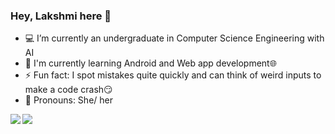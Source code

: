 ### Hey, Lakshmi here 👋

<!--
**lakshmi-warrier/lakshmi-warrier** is a ✨ _special_ ✨ repository because its `README.md` (this file) appears on your GitHub profile.

Here are some ideas to get you started:

- 🔭 I’m currently working on ...
- 🌱 I’m currently learning ...
- 👯 I’m looking to collaborate on ...
- 🤔 I’m looking for help with ...
- 💬 Ask me about ...
- 📫 How to reach me: ...
-->
- 💻 I’m currently an undergraduate in Computer Science Engineering with AI
-  📱 I'm currently learning Android and Web app development🌐
- ⚡ Fun fact: I spot mistakes quite quickly and can think of weird inputs to make a code crash😏
- 👧 Pronouns: She/ her

<!---
<p align="left">

<a href="https://t.me/LakWarrier" target="blank"><img align="center" src="https://user-images.githubusercontent.com/73262131/114545814-0e9c4e80-9c7a-11eb-9b93-163c8e0dca72.png" alt="lakshmi-warrier" height="20" width="20" /></a>
<a href="https://www.linkedin.com/in/lakshmi-warrier/" target="blank"><img align="center" src="https://user-images.githubusercontent.com/73262131/114544517-5fab4300-9c78-11eb-8f7c-3a5963efd03c.png" alt="lakshmi-warrier" height="20" width="20" /></a>

<a href="mailto:lakshmi0105warrier@gmail.com" target="blank"><img align="center" src="https://user-images.githubusercontent.com/73262131/114558491-56c26d80-9c88-11eb-9d52-f4a5dd9226ed.png" alt="mail" height="20" width="20"/> lakshmi0105warrier@gmail.com</a>


</p>

--->
<img align="left" src = "https://github-readme-stats.vercel.app/api?username=lakshmi-warrier&show_icons=true&theme=radical&hide_rank=true"/>

<img align="center" src="https://github-readme-stats.vercel.app/api/top-langs/?username=lakshmi-warrier&layout=compact&langs_count=10&exclude_repo=AutomateBoringStuffWithPython,lakshmi-warrier.github.io&theme=radical" />
